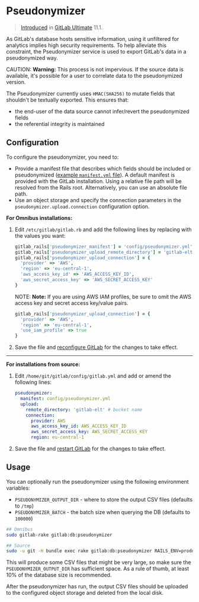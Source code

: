 # Pseudonymizer

> [Introduced](https://gitlab.com/gitlab-org/gitlab-ee/merge_requests/5532) in [GitLab Ultimate][ee] 11.1.

As GitLab's database hosts sensitive information, using it unfiltered for analytics
implies high security requirements. To help alleviate this constraint, the Pseudonymizer
service is used to export GitLab's data in a pseudonymized way.

CAUTION: **Warning:**
This process is not impervious. If the source data is available, it's possible for
a user to correlate data to the pseudonymized version.

The Pseudonymizer currently uses `HMAC(SHA256)` to mutate fields that shouldn't
be textually exported. This ensures that:

- the end-user of the data source cannot infer/revert the pseudonymized fields
- the referential integrity is maintained

## Configuration

To configure the pseudonymizer, you need to:

- Provide a manifest file that describes which fields should be included or
  pseudonymized ([example `manifest.yml` file](https://gitlab.com/gitlab-org/gitlab-ee/tree/master/config/pseudonymizer.yml)).
  A default manifest is provided with the GitLab installation. Using a relative file path will be resolved from the Rails root. 
  Alternatively, you can use an absolute file path.
- Use an object storage and specify the connection parameters in the `pseudonymizer.upload.connection` configuration option. 

**For Omnibus installations:**

1. Edit `/etc/gitlab/gitlab.rb` and add the following lines by replacing with
   the values you want:

    ```ruby
    gitlab_rails['pseudonymizer_manifest'] = 'config/pseudonymizer.yml'
    gitlab_rails['pseudonymizer_upload_remote_directory'] = 'gitlab-elt' # bucket name
    gitlab_rails['pseudonymizer_upload_connection'] = {
      'provider' => 'AWS',
      'region' => 'eu-central-1',
      'aws_access_key_id' => 'AWS_ACCESS_KEY_ID',
      'aws_secret_access_key' => 'AWS_SECRET_ACCESS_KEY'
    }
    ```

    NOTE: **Note:**
    If you are using AWS IAM profiles, be sure to omit the AWS access key and secret access key/value pairs.

    ```ruby
    gitlab_rails['pseudonymizer_upload_connection'] = {
      'provider' => 'AWS',
      'region' => 'eu-central-1',
      'use_iam_profile' => true
    }
    ```

1. Save the file and [reconfigure GitLab](restart_gitlab.md#omnibus-gitlab-reconfigure)
   for the changes to take effect.

---

**For installations from source:**

1. Edit `/home/git/gitlab/config/gitlab.yml` and add or amend the following
   lines:

    ```yaml
    pseudonymizer:
	  manifest: config/pseudonymizer.yml
	  upload:
        remote_directory: 'gitlab-elt' # bucket name
        connection:
          provider: AWS
          aws_access_key_id: AWS_ACCESS_KEY_ID
          aws_secret_access_key: AWS_SECRET_ACCESS_KEY
          region: eu-central-1
    ```

1. Save the file and [restart GitLab](restart_gitlab.md#installations-from-source)
   for the changes to take effect.

## Usage

You can optionally run the pseudonymizer using the following environment variables:

- `PSEUDONYMIZER_OUTPUT_DIR` - where to store the output CSV files (defaults to `/tmp`)
- `PSEUDONYMIZER_BATCH` - the batch size when querying the DB (defaults to `100000`)

```bash
## Omnibus
sudo gitlab-rake gitlab:db:pseudonymizer

## Source
sudo -u git -H bundle exec rake gitlab:db:pseudonymizer RAILS_ENV=production
```

This will produce some CSV files that might be very large, so make sure the
`PSEUDONYMIZER_OUTPUT_DIR` has sufficient space. As a rule of thumb, at least
10% of the database size is recommended.

After the pseudonymizer has run, the output CSV files should be uploaded to the
configured object storage and deleted from the local disk.

[ee]: https://about.gitlab.com/pricing/
